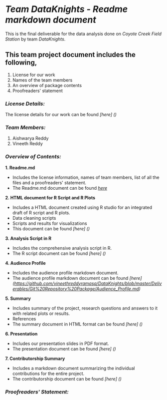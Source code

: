 # **_Team DataKnights - Readme markdown document_**
This is the final deliverable for the data analysis done on _Coyote Creek Field Station_ by team _DataKnights_. 

## **This team project document includes the following,**
1. License for our work
2. Names of the team members
3. An overview of package contents
4. Proofreaders' statement

### **_License Details:_**
The license details for our work can be found _[here] ()_

### **_Team Members:_**
1. Aishwarya Reddy
2. Vineeth Reddy

### **_Overview of Contents:_**
**1. Readme.md**
* Includes the license information, names of team members, list of all the files and a proofreaders' statement.  
* The Readme.md document can be found _[here](https://github.com/vineethreddyramasa/DataKnights/blob/master/Deliverables/Git%20Repository%20Package/README.md)_

**2. HTML document for R Script and R Plots**
* Includes a HTML document created using R studio for an integrated draft of R script and R plots.
* Data cleaning scripts 
* Scripts and results for visualizations
* This document can be found _[here] ()_

**3. Analysis Script in R**
* Includes the comprehensive analysis script in R.
* The R script document can be found _[here] ()_

**4. Audience Profile**
* Includes the audience profile markdown document.
* The audience profile markdown document can be found _[here] (https://github.com/vineethreddyramasa/DataKnights/blob/master/Deliverables/Git%20Repository%20Package/Audience_Profile.md)_

**5. Summary**
* Includes summary of the project, research questions and answers to it with related plots or results. 
* References 
* The summary document in HTML format can be found _[here] ()_

**6. Presentation** 
* Includes our presentation slides in PDF format.
* The presentation document can be found _[here] ()_

**7. Contributorship Summary** 
* Includes a markdown document summarizing the individual contributions for the entire project.
* The contributorship document can be found _[here] ()_

### **_Proofreaders' Statement:_**


